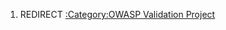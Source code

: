 1.  REDIRECT [:Category:OWASP Validation
    Project](:Category:OWASP_Validation_Project "wikilink")